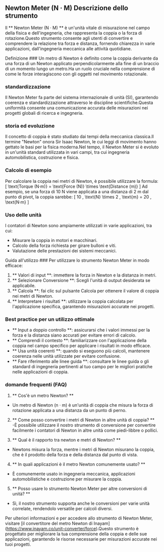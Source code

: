 ## Newton Meter (N · M) Descrizione dello strumento

Il ** Newton Meter (N · M) ** è un'unità vitale di misurazione nel campo della fisica e dell'ingegneria, che rappresenta la coppia o la forza di rotazione.Questo strumento consente agli utenti di convertire e comprendere la relazione tra forza e distanza, fornendo chiarezza in varie applicazioni, dall'ingegneria meccanica alle attività quotidiane.

Definizione ###
Un metro di Newton è definito come la coppia derivante da una forza di un Newton applicato perpendicolarmente alla fine di un braccio di un momento lungo un metro.Ha un ruolo cruciale nella comprensione di come le forze interagiscono con gli oggetti nel movimento rotazionale.

### standardizzazione
Il Newton Meter fa parte del sistema internazionale di unità (SI), garantendo coerenza e standardizzazione attraverso le discipline scientifiche.Questa uniformità consente una comunicazione accurata delle misurazioni nei progetti globali di ricerca e ingegneria.

### storia ed evoluzione
Il concetto di coppia è stato studiato dai tempi della meccanica classica.Il termine "Newton" onora Sir Isaac Newton, le cui leggi di movimento hanno gettato le basi per la fisica moderna.Nel tempo, il Newton Meter si è evoluto in un'unità standard utilizzata in vari campi, tra cui ingegneria automobilistica, costruzione e fisica.

### Calcolo di esempio
Per calcolare la coppia nei metri di Newton, è possibile utilizzare la formula:
\[ \text{Torque (N·m)} = \text{Force (N)} \times \text{Distance (m)} \]
Ad esempio, se una forza di 10 N viene applicata a una distanza di 2 m dal punto di pivot, la coppia sarebbe:
\[ 10 \, \text{N} \times 2 \, \text{m} = 20 \, \text{N·m} \]

### Uso delle unità
I contatori di Newton sono ampiamente utilizzati in varie applicazioni, tra cui:
- Misurare la coppia in motori e macchinari.
- Calcolo della forza richiesta per girare bulloni e viti.
- Valutazione delle prestazioni dei sistemi meccanici.

Guida all'utilizzo ###
Per utilizzare lo strumento Newton Meter in modo efficace:
1. ** Valori di input **: immettere la forza in Newton e la distanza in metri.
2. ** Selezionare Conversione **: Scegli l'unità di output desiderata se applicabile.
3. ** Calcola **: fai clic sul pulsante Calcola per ottenere il valore di coppia nei metri di Newton.
4. ** Interpretare i risultati **: utilizzare la coppia calcolata per l'applicazione specifica, garantendo misurazioni accurate nei progetti.

### Best practice per un utilizzo ottimale
- ** Input a doppio controllo **: assicurarsi che i valori immessi per la forza e la distanza siano accurati per evitare errori di calcolo.
- ** Comprendi il contesto **: familiarizzare con l'applicazione della coppia nel campo specifico per applicare i risultati in modo efficace.
- ** Usa unità coerenti **: quando si eseguono più calcoli, mantenere coerenza nelle unità utilizzate per evitare confusione.
- ** Fare riferimento alle linee guida **: consultare le linee guida o gli standard di ingegneria pertinenti al tuo campo per le migliori pratiche nelle applicazioni di coppia.

### domande frequenti (FAQ)

1. ** Cos'è un metro Newton? **
- Un metro di Newton (n · m) è un'unità di coppia che misura la forza di rotazione applicata a una distanza da un punto di perno.

2. ** Come posso convertire i metri di Newton in altre unità di coppia? **
-È possibile utilizzare il nostro strumento di conversione per convertire facilmente i contatori di Newton in altre unità come piedi-libbre o pollici.

3. ** Qual è il rapporto tra newton e metri di Newton? **
- Newtons misura la forza, mentre i metri di Newton misurano la coppia, che è il prodotto della forza e della distanza dal punto di vista.

4. ** In quali applicazioni è il metro Newton comunemente usato? **
- È comunemente usato in ingegneria meccanica, applicazioni automobilistiche e costruzione per misurare la coppia.

5. ** Posso usare lo strumento Newton Meter per altre conversioni di unità? **
- Sì, il nostro strumento supporta anche le conversioni per varie unità correlate, rendendolo versatile per calcoli diversi.

Per ulteriori informazioni e per accedere allo strumento di Newton Meter, visitare [il convertitore del metro Newton di Inayam] (https://www.inayam.co/unit-converter/force).Questo strumento è progettato per migliorare la tua comprensione della coppia e delle sue applicazioni, garantendo le risorse necessarie per misurazioni accurate nei tuoi progetti.